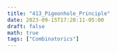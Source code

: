 ```yaml
---
title: "413_Pigeonhole_Principle"
date: 2023-09-15T17:28:11-05:00
draft: false
math: true
tags: ["Combinatorics"]
---
```



